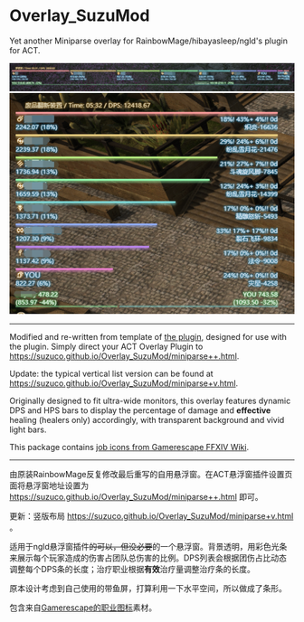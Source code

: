 # Overlay_SuzuMod
Yet another Miniparse overlay for RainbowMage/hibayasleep/ngld's plugin for ACT.

![Preview: horizontal](/Sample.png)
![Preview: vertical](/Sample_v.png)

---
Modified and re-written from template of [the plugin](https://github.com/ngld/OverlayPlugin), designed for use with the plugin. Simply direct your ACT Overlay Plugin to https://suzuco.github.io/Overlay_SuzuMod/miniparse++.html.

Update: the typical vertical list version can be found at https://suzuco.github.io/Overlay_SuzuMod/miniparse+v.html.

Originally designed to fit ultra-wide monitors, this overlay features dynamic DPS and HPS bars to display the percentage of damage and **effective** healing (healers only) accordingly, with transparent background and vivid light bars.

This package contains [job icons from Gamerescape FFXIV Wiki](https://ffxiv.gamerescape.com/wiki/Dictionary_of_Icons).

---
由原装RainbowMage反复修改最后重写的自用悬浮窗。在ACT悬浮窗插件设置页面将悬浮窗地址设置为 https://suzuco.github.io/Overlay_SuzuMod/miniparse++.html 即可。

更新：竖版布局 https://suzuco.github.io/Overlay_SuzuMod/miniparse+v.html 。

适用于ngld悬浮窗插件~~的可以，但没必要~~的一个悬浮窗。背景透明，用彩色光条来展示每个玩家造成的伤害占团队总伤害的比例。DPS列表会根据团伤占比动态调整每个DPS条的长度；治疗职业根据**有效**治疗量调整治疗条的长度。

原本设计考虑到自己使用的带鱼屏，打算利用一下水平空间，所以做成了条形。

包含来自[Gamerescape的职业图标](https://ffxiv.gamerescape.com/wiki/Dictionary_of_Icons)素材。

